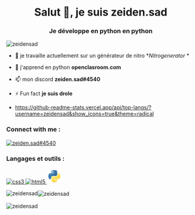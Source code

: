 <h1 align="center">Salut 👋, je suis zeiden.sad</h1>
<h3 align="center">Je développe en python en python</h3>

<p align="left"> <img src ="https://komarev.com/ghpvc/?username=zeidensad&label=Profile%20views&color=0e75b6&style=flat" alt="zeidensad" /> </p>

- 🔭 je travaille actuellement sur un générateur de nitro **Nitrogenerator* *

- 🌱 j'apprend en python **openclasroom.com**

- 📫 mon discord **zeiden.sad#4540**

- ⚡ Fun fact **je suis drole**
-  https://github-readme-stats.vercel.app/api/top-langs/?username=zeidensad&show_icons=true&theme=radical

<h3 align="left">Connect with me :</h3>
<p align="left">
<a href="https://discord.gg/zeiden.sad#4540" target="blank"><img align="center" src="https://raw.githubusercontent.com/rahuldkjain/github-profile -readme-generator/master/src/images/icons/Social/discord.svg" alt="zeiden.sad#4540" height="30" width="40" /></a>
</p>

<h3 align="left">Langages et outils :</h3>
<p align="left"> <a href="https://www.w3schools.com/css/" target="_blank" rel="noreferrer"> <img src="https://raw.githubusercontent. com/devicons/devicon/master/icons/css3/css3-original-wordmark.svg" alt="css3" width="40" height="40"/> </a> <a href="https:// www.w3.org/html/" target="_blank" rel="noreferrer"> <img src="https://raw.githubusercontent.com/devicons/devicon/master/icons/html5/html5-original-wordmark .svg" alt="html5" width="40" height="40"/> </a> <a href="https://www.python.org" target="_blank" rel="noreferrer"> <img src="https://raw.githubusercontent.com/devicons/devicon/master/icons/python/python-original.svg" alt="python" width="40" height="40"/> </a > </p>

<p><img align="left" src="https://github-readme-stats.vercel.app/api/top-langs?username=zeidensad&show_icons=true&locale=en&layout=compact" alt="zeidensad" /> </p>

<p> <img align="center" src="https://github-readme-stats.vercel.app/api?username=zeidensad&show_icons=true&locale=en" alt="zeidensad" /> </p>

<p><img align="center" src="https://github-readme-streak-stats.herokuapp.com/?user=zeidensad&" alt="zeidensad" /></p>
